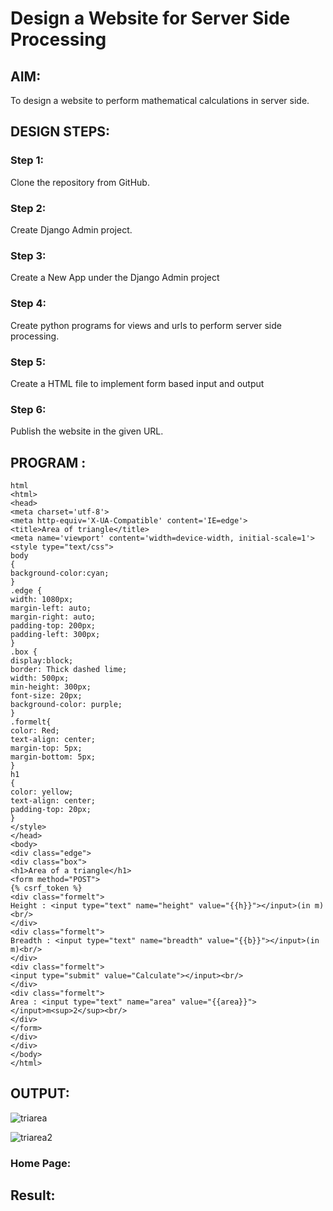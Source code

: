 # Design a Website for Server Side Processing

## AIM:
To design a website to perform mathematical calculations in server side.

## DESIGN STEPS:

### Step 1:
Clone the repository from GitHub.


### Step 2:
Create Django Admin project.


### Step 3:
Create a New App under the Django Admin project


### Step 4:
Create python programs for views and urls to perform server side processing.

### Step 5:
Create a HTML file to implement form based input and output


### Step 6:
Publish the website in the given URL.


## PROGRAM :
```
html
<html>
<head>
<meta charset='utf-8'>
<meta http-equiv='X-UA-Compatible' content='IE=edge'>
<title>Area of triangle</title>
<meta name='viewport' content='width=device-width, initial-scale=1'>
<style type="text/css">
body 
{
background-color:cyan;
}
.edge {
width: 1080px;
margin-left: auto;
margin-right: auto;
padding-top: 200px;
padding-left: 300px;
}
.box {
display:block;
border: Thick dashed lime;
width: 500px;
min-height: 300px;
font-size: 20px;
background-color: purple;
}
.formelt{
color: Red;
text-align: center;
margin-top: 5px;
margin-bottom: 5px;
}
h1
{
color: yellow;
text-align: center;
padding-top: 20px;
}
</style>
</head>
<body>
<div class="edge">
<div class="box">
<h1>Area of a triangle</h1>
<form method="POST">
{% csrf_token %}
<div class="formelt">
Height : <input type="text" name="height" value="{{h}}"></input>(in m)<br/>
</div>
<div class="formelt">
Breadth : <input type="text" name="breadth" value="{{b}}"></input>(in m)<br/>
</div>
<div class="formelt">
<input type="submit" value="Calculate"></input><br/>
</div>
<div class="formelt">
Area : <input type="text" name="area" value="{{area}}"></input>m<sup>2</sup><br/>
</div>
</form>
</div>
</div>
</body>
</html>
```

## OUTPUT:
![triarea](https://github.com/Shruthidn27/serversideprocessing/assets/138849783/3797489f-1172-4760-af36-4893e9da4479)

![triarea2](https://github.com/Shruthidn27/serversideprocessing/assets/138849783/47ec4b47-1f0b-4020-bbb4-3a249a018d13)

### Home Page:


## Result:

